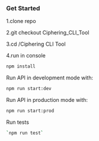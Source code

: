 ### Get Started

1.clone repo

2.git checkout Ciphering_CLI_Tool

3.cd /Ciphering CLI Tool

4.run in console
```bash
npm install
```

Run API in development mode with:
```bash
npm run start:dev
```

Run API in production mode with:
```bash
npm run start:prod
```

Run tests
```bash
`npm run test`
```
